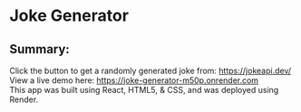# Joke Generator
## Summary:
Click the button to get a randomly generated joke from: <a>https://jokeapi.dev/</a> <br>
View a live demo here: <a>https://joke-generator-m50p.onrender.com</a> </br>
This app was built using React, HTML5, & CSS, and was deployed using Render.
